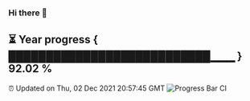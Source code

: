 ### Hi there 👋
⏳ Year progress { ███████████████████████████▁▁▁ } 92.02 %
---
⏰ Updated on Thu, 02 Dec 2021 20:57:45 GMT
![Progress Bar CI](https://github.com/liununu/liununu/workflows/Progress%20Bar%20CI/badge.svg)
